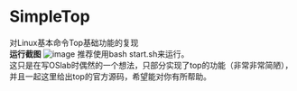 # SimpleTop
对Linux基本命令Top基础功能的复现<br />
**运行截图**
![image](https://github.com/yangtt57/SimpleTop/assets/89003228/4164a490-1d0a-4a7e-ab5a-ff5f1111014e)
推荐使用bash start.sh来运行。<br />
这只是在写OSlab时偶然的一个想法，只部分实现了top的功能（非常非常简陋），并且一起这里给出top的官方源码，希望能对你有所帮助。
